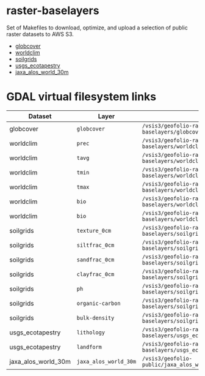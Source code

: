 # raster-baselayers

Set of Makefiles to download, optimize, and upload a selection of public
raster datasets to AWS S3. 

* [globcover](datasets/globcover/)
* [worldclim](datasets/worldclim/)
* [soilgrids](datasets/soilgrids/)
* [usgs_ecotapestry](datasets/usgs_ecotapestry)
* [jaxa_alos_world_30m](datasets/jaxa_alos_world_30m)

# GDAL virtual filesystem links

| Dataset              | Layer                     | Path                                                                                            |
| -------------------- | ------------------------- | ----------------------------------------------------------------------------------------------- |
| globcover            | `globcover`               | `/vsis3/geofolio-raster-baselayers/globcover/v1/globcover.tif`                                  |
| worldclim            | `prec`                    | `/vsis3/geofolio-raster-baselayers/worldclim/v1/prec.tif`                                       |
| worldclim            | `tavg`                    | `/vsis3/geofolio-raster-baselayers/worldclim/v1/tavg.tif`                                       |
| worldclim            | `tmin`                    | `/vsis3/geofolio-raster-baselayers/worldclim/v1/tmin.tif`                                       |
| worldclim            | `tmax`                    | `/vsis3/geofolio-raster-baselayers/worldclim/v1/tmax.tif`                                       |
| worldclim            | `bio`                     | `/vsis3/geofolio-raster-baselayers/worldclim/v1/bio.tif`                                        |
| worldclim            | `bio`                     | `/vsis3/geofolio-raster-baselayers/worldclim/v1/bio.tif`                                        |
| soilgrids            | `texture_0cm`             | `/vsis3/geofolio-raster-baselayers/soilgrids/v1/texture_0cm.tif`                                |
| soilgrids            | `siltfrac_0cm`            | `/vsis3/geofolio-raster-baselayers/soilgrids/v1/siltfrac_0cm.tif.tif`                           |
| soilgrids            | `sandfrac_0cm`            | `/vsis3/geofolio-raster-baselayers/soilgrids/v1/sandfrac_0cm.tif`                               |
| soilgrids            | `clayfrac_0cm`            | `/vsis3/geofolio-raster-baselayers/soilgrids/v1/clayfrac_0cm.tif`                               |
| soilgrids            | `ph`                      | `/vsis3/geofolio-raster-baselayers/soilgrids/v1/ph.tif`                                         |
| soilgrids            | `organic-carbon`          | `/vsis3/geofolio-raster-baselayers/soilgrids/v1/organic-carbon.tif`                             |
| soilgrids            | `bulk-density`            | `/vsis3/geofolio-raster-baselayers/soilgrids/v1/bulk-density.tif`                               |
| usgs_ecotapestry     | `lithology`               | `/vsis3/geofolio-raster-baselayers/usgs_ecotapestry/v1/lithology.tif`                           |
| usgs_ecotapestry     | `landform`                | `/vsis3/geofolio-raster-baselayers/usgs_ecotapestry/v1/landform.tif`                            |
| jaxa_alos_world_30m  | `jaxa_alos_world_30m`     | `/vsis3/geofolio-public/jaxa_alos_world_30m/jaxa_alos_world_30m.vrt`                            |
